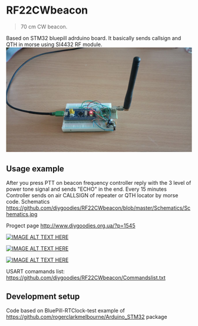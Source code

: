 # RF22CWbeacon
> 70 cm CW beacon.

Based on STM32 bluepill adrduino board. It basically sends callsign and QTH in morse using SI4432 RF module. 
![](https://github.com/diygoodies/RF22CWbeacon/blob/master/Schematics/frontview.jpg)

## Usage example

After you press PTT on beacon frequency controller reply with the 3 level of power tone signal and sends "ECHO" in the end. 
Every 15 minutes Controller sends on air CALLSIGN of repeater or QTH locator by morse code.
Schematics https://github.com/diygoodies/RF22CWbeacon/blob/master/Schematics/Schematics.jpg

Progect page http://www.diygoodies.org.ua/?p=1545

[![IMAGE ALT TEXT HERE](https://img.youtube.com/vi/949C4up2-Zk/0.jpg)](https://www.youtube.com/watch?v=949C4up2-Zk)
  
[![IMAGE ALT TEXT HERE](https://img.youtube.com/vi/9Hn9lKGO0rA/0.jpg)](https://www.youtube.com/watch?v=9Hn9lKGO0rA)

[![IMAGE ALT TEXT HERE](https://img.youtube.com/vi/iOeEjiBlF5k/0.jpg)](https://www.youtube.com/watch?v=iOeEjiBlF5k)

USART comamands list: https://github.com/diygoodies/RF22CWbeacon/Commandslist.txt

## Development setup
Code based on BluePill-RTClock-test example of
https://github.com/rogerclarkmelbourne/Arduino_STM32
package
